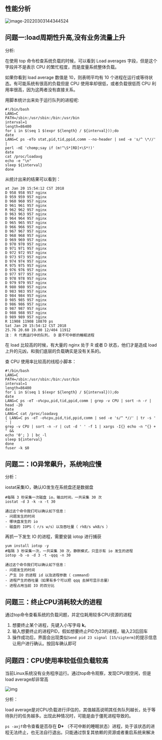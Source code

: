 ## 性能分析

![image-20220303144344524](https://gitee.com/c_honghui/picture/raw/master/img/20220303144351.png)

## 问题一:load周期性升高,没有业务流量上升

分析:

在使用 top 命令检查系统负载的时候，可以看到 Load averages 字段，但是这个字段并不是表示 CPU 的繁忙程度，而是度量系统整体负载。  

如果你看到 load average 数值是 10，则表明平均有 10 个进程在运行或等待状态。有可能系统有很高的负载但是 CPU 使用率却很低，或者负载很低而 CPU 利用率很高，因为这两者没有直接关系。  

用脚本统计出来处于运行队列的进程呢:

```shell
#!/bin/bash
LANG=C
PATH=/sbin:/usr/sbin:/bin:/usr/bin
interval=1
length=86400
for i in $(seq 1 $(expr ${length} / ${interval}));do
date
LANG=C ps -eTo stat,pid,tid,ppid,comm --no-header | sed -e 's/^ \*//' |
perl -nE 'chomp;say if (m!^\S*[RD]+\S*!)'
date
cat /proc/loadavg
echo -e "\n"
sleep ${interval}
done
```

从统计出来的结果可以看到：

```shell
at Jan 20 15:54:12 CST 2018
D 958 958 957 nginx
D 959 959 957 nginx
D 960 960 957 nginx
D 961 961 957 nginx
R 962 962 957 nginx
D 963 963 957 nginx
D 964 964 957 nginx
D 965 965 957 nginx
D 966 966 957 nginx
D 967 967 957 nginx
D 968 968 957 nginx
D 969 969 957 nginx
D 970 970 957 nginx
D 971 971 957 nginx
D 972 972 957 nginx
D 973 973 957 nginx
D 974 974 957 nginx
R 975 975 957 nginx
D 976 976 957 nginx
D 977 977 957 nginx
D 978 978 957 nginx
D 979 979 957 nginx
R 980 980 957 nginx
D 983 983 957 nginx
D 984 984 957 nginx
D 985 985 957 nginx
D 986 986 957 nginx
D 987 987 957 nginx
D 988 988 957 nginx
D 989 989 957 nginx
R 11908 11908 18870 ps
Sat Jan 20 15:54:12 CST 2018
25.76 20.60 19.00 12/404 11912
注： R 代表运行中的队列， D 是不可中断的睡眠进程
```

在 load 比较高的时候，有大量的 nginx 处于 R 或者 D 状态，他们才是造成 load 上升的元凶，和我们底层的负载确实是没有关系的。  

查 CPU 使用率比较高的线程小脚本：  

```shell
#!/bin/bash
LANG=C
PATH=/sbin:/usr/sbin:/bin:/usr/bin
interval=1
length=86400
for i in $(seq 1 $(expr ${length} / ${interval}));do
date
LANG=C ps -eT -o%cpu,pid,tid,ppid,comm | grep -v CPU | sort -n -r | head -20
date
LANG=C cat /proc/loadavg
{ LANG=C ps -eT -o%cpu,pid,tid,ppid,comm | sed -e 's/^ *//' | tr -s ' ' |
grep -v CPU | sort -n -r | cut -d ' ' -f 1 | xargs -I{} echo -n "{} + " &&
echo '0'; } | bc -l
sleep ${interval}
done
fuser -k $0
```

## 问题二：IO异常飙升，系统响应慢

分析：

iostat采集IO，确认IO发生在系统盘还是数据盘

```shell
#每隔 3 秒采集一次磁盘 io，输出时间，一共采集 30 次
iostat -d 3 -k -x -t 30

通过这个命令我们可以确认如下信息：
- 问题发生的时间
- 哪块盘发生的 io
- 磁盘的 IOPS（ r/s w/s）以及吞吐量（ rkB/s wkB/s ）
```

再抓一下发生 IO 的进程，需要安装 iotop 进行捕获  

```shell
yum install iotop -y
#每隔 3 秒采集一次，一共采集 30 次，静默模式，只显示有 io 发生的进程
iotop -b -o -d 3 -t -qqq -n 30

通过这个命令我们可以确认如下信息：
- 问题发生的时间
- 产生 IO 的进程 id 以及进程参数（ command）
- 进程产生的吞吐量（如果有多个可以把 qqq 去掉可显示总量）
- 进程占用当前 IO 的百分比
```

## 问题三：终止CPU消耗较大的进程

通过top命令查看系统的负载问题，并定位耗用较多CPU资源的进程

1. 想要终止某个进程，先键入小写字母 **k**。
2. 输入想要终止的进程PID，假如想要终止PID为23的进程，输入23后回车
3. 操作成功后，界面会出现类似`Send pid 23 signal [15/sigterm]`的提示信息让用户进行确认。按回车确认即可

## 问题四：CPU使用率较低但负载较高

当前Linux系统没有业务程序运行。通过top命令观察，发现CPU很空闲，但是load average却非常高

![img](https://gitee.com/c_honghui/picture/raw/master/img/20210720004625.png)

分析：

load average是对CPU负载进行评估的，其值越高说明其任务队列越长，处于等待执行的任务越多。出现此种情况时，可能是由于僵死进程导致的。

`ps -axjf`命令查看是否存在 **D+** （不可中断的睡眠状态）进程，处于该状态的进程无法终止，也无法自行退出。只能通过恢复其依赖的资源或者重启系统来解决